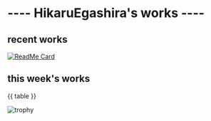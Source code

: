 # ---- HikaruEgashira's works ----

## recent works

[![ReadMe Card](https://github-readme-stats.vercel.app/api/pin/?username=twin-te&repo=twinte-front)](https://github.com/twin-te/twinte-front)

## this week's works

{{ table }}

![trophy](https://github-profile-trophy.vercel.app/?username=HikaruEgashira&theme=flat)
